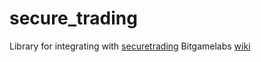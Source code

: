 # secure_trading

Library for integrating with [securetrading](http://www.securetrading.com/)
Bitgamelabs [wiki](https://bitgamelabs.atlassian.net/wiki/display/GD/Secure+Trading)

